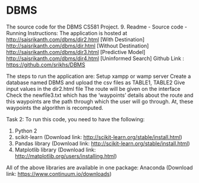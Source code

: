 # DBMS
The source code for the DBMS CS581 Project.
9. Readme - Source code - Running Instructions:
The application is hosted at http://saisrikanth.com/dbms/dir2.html [With Destination]
http://saisrikanth.com/dbms/dir.html [Without Destination]
http://saisrikanth.com/dbms/dir3.html [Predictive Model]
http://saisrikanth.com/dbms/dir4.html [Uninformed Search]
Github Link : https://github.com/srikhs/DBMS

The steps to run the application are:
Setup xampp or wamp server
Create a database named DBMS and upload the csv files as TABLE1, TABLE2
Give input values in the dir2.html file
The route will be given on the interface
Check the newfile3.txt which has the ‘waypoints’ details about the route and this waypoints are the path through which the user will go through. At, these waypoints the algorithm is recomputed.

Task 2: To run this code, you need to have the following:

1) Python 2
2) scikit-learn (Download link: http://scikit-learn.org/stable/install.html)
3) Pandas library (Download link: http://scikit-learn.org/stable/install.html)
3) Matplotlib library (Download link: http://matplotlib.org/users/installing.html)

All of the above libraries are available in one package:  Anaconda (Download link: https://www.continuum.io/downloads)
